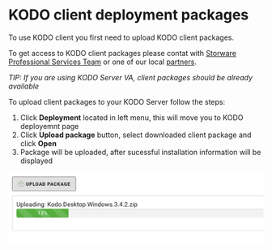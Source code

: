 # KODO client deployment packages

To use KODO client you first need to upload KODO client packages.

To get access to KODO client packages please contat with [Storware Professional Services Team](mailto:ps@storware.eu) or one of our local [partners](https://storware.eu/en/partners/).

_TIP: If you are using KODO Server VA, client packages should be already available_

To upload client packages to your KODO Server follow the steps:

1. Click **Deployment** located in left menu, this will move you to KODO deployemnt page
2. Click **Upload package** button, select downloaded client package and click **Open**
3. Package will be uploaded, after sucessful installation information will be displayed

![upload](../.gitbook/assets/upload.png)

